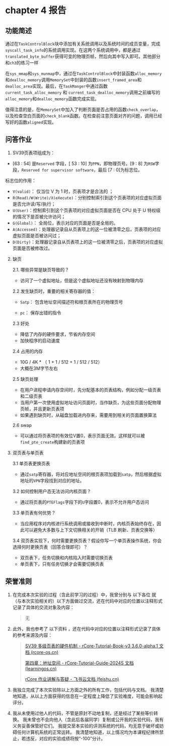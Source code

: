 # chapter 4 报告

## 功能简述

通过在`TaskControlBlock`块中添加有关系统调用以及系统时间的成员变量，完成`syscall_task_info`的系统调用实现。在这两个系统调用中，都是通过`translated_byte_buffer`获得可变的物理页帧，然后向其中写入即可。其他部分和`ch3`的练习一样

在`sys_mmap`和`sys_munmap`中，通过在`TaskControlBlock`中封装函数`alloc_memory`和`dealloc_memory`调用`MemorySet`中封装的函数`insert_framed_area`和`dealloc_area`实现。最后，在`TaskManger`中通过函数`current_task_alloc_memory` 和 `current_task_dealloc_memory`调用之前编写的`alloc_memory`和`dealloc_memory`函数完成实现。

值得注意的是，在`MemorySet`中加入了判断页面是否占用的函数`check_overlap`，以及检查空白页面的`check_blank`函数。在检查前注意页面对齐的问题，调用已经写好的函数`aligned`实现。

## 问答作业

1.    SV39页表项组成为：
   - [63 : 54] 是`Reserved` 字段，[ 53 : 10] 为`PPN`，即物理页号。[9 : 8] 为`RSW`字段，`Reserved for supervisor software`，最后 [7 : 0]为标志位。

   标志位的作用： 
   - `V(valid)`： 仅当位 V 为 1 时，页表项才是合法的 ；
   - `R(Read)/W(Write)/X(eXecute)`：分别控制索引到这个页表项的对应虚拟页面是否允许读/写/执行；
   - `U(User)`：控制索引到这个页表项的对应虚拟页面是否在 CPU 处于 U 特权级的情况下是否被允许访问；
   - `G(Global)`：  全局位，表示对应的页面是否是全局的。 
   - `A(Accessed)`：处理器记录自从页表项上的这一位被清零之后，页表项的对应虚拟页面是否被访问过；
   - `D(Dirty)`：处理器记录自从页表项上的这一位被清零之后，页表项的对应虚拟页面是否被修改过。

2. 缺页

   2.1. 哪些异常是缺页导致的？

      - 访问了一个虚拟地址，但是这个虚拟地址还没有映射到物理内存

   2.2 发生缺页时，重要的相关寄存器的值：

      - `Satp`： 包含地址空间描述符和根页表所在的物理页号

      - `pc`： 保存出错的指令

   2.3 好处

      - 降低了内存的硬件要求，节省内存空间
      -  加快程序的启动速度

   2.4 占用的内存

      - 10G / 4K  * （ 1 +  1 / 512 + 1 / 512 / 512） 
      - 大概在3M字节左右
  
   2.5 缺页处理
   
      - 在用户进程申请内存空间时，先分配基本的页表结构，例如分配一级页表和二级页表
      - 当用户第一次使用虚拟地址访问页面时，当作缺页，为这些页面分配物理页帧，并且更新页表项
      - 如果遇到缺页时，从磁盘加载进内存来，需要用到相关的页面置换算法
   
   2.6 swap
   
      - 可以通过将页表项的有效位V置0，表示页面无效。这样就可以被`find_pte_create`构建新的页表项
   
        
   
3. 双页表与单页表
   
   3.1  单页表更换页表
   
   - 通过`satp`寄存器，将对应地址空间的根页表项加载到`satp`，然后根据虚拟地址的`VPN`字段找到对应的地址。
   
   
   3.2   如何控制用户态无法访问内核页面？ 
   
   - 通过将页表的`PTEFlags`字段下的`U`字段置0，表示不允许用户态访问
   
   
   3.3  单页表有何优势？ 
   
   - 当应用程序对内核进行系统调用或接收到中断时，内核页表始终存在，因此可以避免大多数与上下文切换相关的开销（TLB 刷新、页表交换等） 
   
   3.4  双页表实现下，何时需要更换页表？假设你写一个单页表操作系统，你会选择何时更换页表（回答合理即可）？ 
   
   - 双页表下，任务切换和内核陷入时需要切换页表
   - 单页表下，只有任务切换才会需要切换页表
   
## 荣誉准则
1. 在完成本次实验的过程（含此前学习的过程）中，我曾分别与 以下各位 就（与本次实验相关的）以下方面做过交流，还在代码中对应的位置以注释形式记录了具体的交流对象及内容：

   > 无


2. 此外，我也参考了 以下资料 ，还在代码中对应的位置以注释形式记录了具体的参考来源及内容：

   >  [SV39 多级页表的硬件机制 - rCore-Tutorial-Book-v3 3.6.0-alpha.1 文档 (rcore-os.cn)](https://rcore-os.cn/rCore-Tutorial-Book-v3/chapter4/3sv39-implementation-1.html#id6) 
   >
   >  [第四章：地址空间 - rCore-Tutorial-Guide-2024S 文档 (learningos.cn)](https://learningos.cn/rCore-Tutorial-Guide-2024S/chapter4/index.html) 
   >
   >   [rCore 作业讲解与答疑 - 飞书云文档 (feishu.cn)](https://sjodqtoogh.feishu.cn/docx/ZoqBdmcmAoXi9yxZUkucMmxBnzg) 


3. 我独立完成了本次实验除以上方面之外的所有工作，包括代码与文档。 我清楚地知道，从以上方面获得的信息在一定程度上降低了实验难度，可能会影响起评分。

4. 我从未使用过他人的代码，不管是原封不动地复制，还是经过了某些等价转换。 我未曾也不会向他人（含此后各届同学）复制或公开我的实验代码，我有义务妥善保管好它们。 我提交至本实验的评测系统的代码，均无意于破坏或妨碍任何计算机系统的正常运转。 我清楚地知道，以上情况均为本课程纪律所禁止，若违反，对应的实验成绩将按“-100”分计。

   ​						